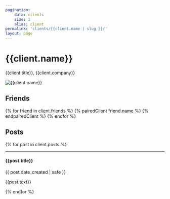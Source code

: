 ```yaml
---
pagination:
    data: clients
    size: 1
    alias: client
permalink: 'clients/{{client.name | slug }}/'
layout: page
---
```


<h1 class="mt-0">{{client.name}}</h1>
<p>{{client.title}}, <span class="font-weight-bold text-secondary">{{client.company}}</span></p>

<img src="{{client.profile_photo}}" class="w-50 d-block mb-3" alt="{{client.name}}">

<h2 class="mb-0">Friends</h2>

<p class="mt-1"> 
{% for friend in client.friends %}
{% pairedClient friend.name %}
<i class="fas fa-heart text-danger mr-1"></i>
{% endpairedClient %}
{% endfor %}
</p>

<h2 class="mb-0">Posts</h2>

{% for post in client.posts %}

---

#### {{post.title}}

<time class="item-date small d-block text-muted mb-2"
  datetime="{{ course.date | safe }}">{{ post.date_created | safe }}</time>

<p>{{post.text}}</p>

{% endfor %}